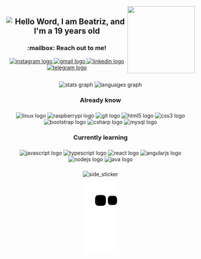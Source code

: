<!-- <img src="https://capsule-render.vercel.app/api?type=waving&color=timeGradient&height=150&section=header&text=You%20Found%20Me,%20Awesome!&fontSize=35&fontAlignY=20&desc=...go ahead, read%20a%20little%20about%20me.&descSize=20&descAlignY=45&animation=twinkling"/>-->

<img align="right" height="180" width="180" src="https://i.ibb.co/KjJsyZ6/picasion-com-69fe11dd8e31875524e32e9d823c192e.gif"  />

<div align="center">
<img align="left" src="https://visitor-badge.laobi.icu/badge?page_id=AnaB.AnaB&color=9cf" />

<h2 align="center"> Hello Word, I am Beatriz, and I'm a 19 years old</h2>
</div>

<div align="center">
<h3 align="center"> :mailbox: Reach out to me! </h3>
  <a href="https://www.instagram.com/httpsalyx/" target="_blank">
    <img src="https://img.shields.io/static/v1?message=Instagram&logo=instagram&label=&color=E4405F&logoColor=white&labelColor=&style=for-the-badge" height="30" alt="instagram logo"  />
  </a>
  <a href="a.vasconcelos.1123@gmail.com" target="_blank">
    <img src="https://img.shields.io/static/v1?message=Gmail&logo=gmail&label=&color=D14836&logoColor=white&labelColor=&style=for-the-badge" height="30" alt="gmail logo"  />
  </a>
  <a href="https://www.linkedin.com/in/ana-vasconcelos-83b909235/" target="_blank">
    <img src="https://img.shields.io/static/v1?message=LinkedIn&logo=linkedin&label=&color=0077B5&logoColor=white&labelColor=&style=for-the-badge" height="30" alt="linkedin logo"  />
  </a>
  <a href="https://t.me/AnaBeaDev" target="_blank">
    <img src="https://img.shields.io/static/v1?message=Telegram&logo=telegram&label=&color=2CA5E0&logoColor=white&labelColor=&style=for-the-badge" height="30" alt="telegram logo"  />
  </a>
</div>

##

<div align="center">
  <img src="https://github-readme-stats.vercel.app/api?hide_title=false&hide_rank=false&show_icons=true&include_all_commits=true&count_private=true&disable_animations=false&theme=discord_old_blurple&locale=en&hide_border=true&username=AnaBeaVasconcelos" height="150" alt="stats graph"  />
  <img src="https://github-readme-stats.vercel.app/api/top-langs?locale=en&hide_title=false&layout=compact&card_width=320&langs_count=10&theme=discord_old_blurple&hide_border=true&username=AnaBeaVasconcelos" height="150" alt="languages graph"  />
</div>

###

<h3 align="center">Already know</h3>

###

<div align="center">
  <img src="https://cdn.jsdelivr.net/gh/devicons/devicon/icons/linux/linux-original.svg" height="30" width="42" alt="linux logo"  />
  <img src="https://cdn.jsdelivr.net/gh/devicons/devicon/icons/raspberrypi/raspberrypi-original.svg" height="30" width="42" alt="raspberrypi logo"  />
  <img src="https://cdn.jsdelivr.net/gh/devicons/devicon/icons/git/git-original.svg" height="30" width="42" alt="git logo"  />
  <img src="https://cdn.jsdelivr.net/gh/devicons/devicon/icons/html5/html5-original.svg" height="30" width="42" alt="html5 logo"  />
  <img src="https://cdn.jsdelivr.net/gh/devicons/devicon/icons/css3/css3-original.svg" height="30" width="42" alt="css3 logo"  />
  <img src="https://cdn.jsdelivr.net/gh/devicons/devicon/icons/bootstrap/bootstrap-original.svg" height="30" width="42" alt="bootstrap logo"  />
  <img src="https://cdn.jsdelivr.net/gh/devicons/devicon/icons/csharp/csharp-original.svg" height="30" width="42" alt="csharp logo"  />
  <img src="https://cdn.jsdelivr.net/gh/devicons/devicon/icons/mysql/mysql-original.svg" height="40" width="52" alt="mysql logo"  />
</div>

###
<h3 align="center">Currently learning</h3>

###

<div align="center">
  <img src="https://cdn.jsdelivr.net/gh/devicons/devicon/icons/javascript/javascript-original.svg" height="30" width="42" alt="javascript logo"  />
  <img src="https://cdn.jsdelivr.net/gh/devicons/devicon/icons/typescript/typescript-plain.svg" height="30" width="42" alt="typescript logo"  />
  <img src="https://cdn.jsdelivr.net/gh/devicons/devicon/icons/react/react-original.svg" height="30" width="42" alt="react logo"  />
  <img src="https://cdn.jsdelivr.net/gh/devicons/devicon/icons/angularjs/angularjs-original.svg" height="30" width="42" alt="angularjs logo"  />
  <img src="https://cdn.jsdelivr.net/gh/devicons/devicon/icons/nodejs/nodejs-original.svg" height="30" width="42" alt="nodejs logo"  />
  <img src="https://cdn.jsdelivr.net/gh/devicons/devicon/icons/java/java-original.svg" height="40" width="52" alt="java logo"  />

</div>

###


###
<!--<details>
<summary style="font-size:50px;">
&nbsp;<h2>More info, click here</h2>&nbsp;
  
  
</summary>

  <br>
  
I love sharing knowledge and putting tutorials and posts together for helping other developers.

<p align="center"><img src="https://readme-jokes.vercel.app/api/"></p>

## Coding Stats
<p align="center"><img src="https://github-readme-stats.vercel.app/api/wakatime?username=AnaBeaVasconcelos&layout=compact&theme=gruvbox&hide_border=true&custom_title=Weekly%20wakatime%20stats"></p>

## Github Stats

<p align="center"><img src="./profile-summary-card-output/github_dark/1-repos-per-language.svg"><img src="./profile-summary-card-output/github_dark//2-most-commit-language.svg"></p>

<p align="center">
<img src="./github-metrics.svg"/>
</details>
<img src="https://capsule-render.vercel.app/api?type=waving&color=timeGradient&height=150&section=footer&text=Done?&fontSize=50&fontAlignY=65&desc=Checkout%20some%20of%20my%20projects.%20Get%20in%20touch&descSize=20&descAlignY=88&animation=twinkling"/>-->

<div align="center">
<img width=150px height=150px alt="side_sticker" src="https://media.giphy.com/media/TEnXkcsHrP4YedChhA/giphy.gif"/>

<br clear="both">

![Snake animation](https://github.com/AnaBeaVasconcelos/AnaBeaVasconcelos/blob/output/github-contribution-grid-snake.svg)
</div>
